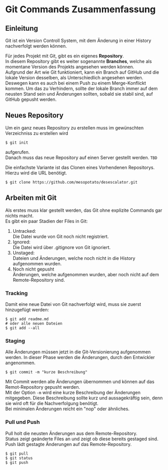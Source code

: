 Git Commands Zusammenfassung
===

## Einleitung


Git ist ein Version Controll System, mit dem Änderung in einer History nachverfolgt werden können.

Für jedes Projekt mit Git, gibt es ein eigenes **Repository**.  
In diesem Repository gibt es weiter sogenannte **Branches**, welche als momentane Version des Projekts angesehen werden können.  
Aufgrund der Art wie Git funktioniert, kann ein Branch auf GitHub und die lokale Version desselben, als Unterschiedlich angesehen werden. Deswegen kann es auch bei einem Push zu einem Merge-Konflickt kommen. Um das zu Verhindern, sollte der lokale Branch immer auf dem neusten Stand sein und Änderungen sollten, sobald sie stabil sind, auf GitHub gepusht werden.  


## Neues Repository

Um ein ganz neues Repository zu erstellen muss im gewünschten Verzeichniss zu erstellen wird
```shellsession
$ git init
```
aufgerufen.  
Danach muss das neue Repository auf einen Server gestellt werden. `TBD`

Die einfachste Variante ist das Clonen eines Vorhendenen Repositorys. Hierzu wird die URL benötigt.
```
$ git clone https://github.com/mesopotato/desescalator.git
```

## Arbeiten mit Git

Als erstes muss klar gestellt werden, das Git ohne explizite Commands gar nichts macht.  
Es gibt ein paar Stadien der Files in Git:  
1. Untracked:  
Die Datei wurde von Git noch nicht registriert.
1. Ignored:  
Die Datei wird über .gitignore von Git ignoriert.
1. Unstaged:  
Dateien und Änderungen, welche noch nicht in die History aufgenommen wurden.
1. Noch nicht gepusht  
Änderungen, welche aufgenommen wurden, aber noch nicht auf dem Remote-Repository sind.

### Tracking

Damit eine neue Datei von Git nachverfolgt wird, muss sie zuerst hinzugefügt werden:
```shell
$ git add readme.md
# oder alle neuen Dateien
$ git add --all
```

### Staging

Alle Änderungen müssen jetzt in die Git-Versionierung aufgenommen werden. In dieser Phase werden die Änderungen, durch den Entwickler angenommen.  
```shell
$ git commit -m "kurze Beschreibung"
```
Mit Commit werden alle Änderungen übernommen und können auf das Remot-Repository gepusht werden.  
Mit der Option `-m`  wird eine kurze Beschreibung der Änderungen mitgegeben. Diese Beschreibung sollte kurz und aussagekräftig sein, denn sie wird oft für die Nachverfolgung benötigt.  
Bei minimalen Änderungen reicht ein "nop" oder ähnliches.

### Pull und Push

Pull holt die neusten Änderungen aus dem Remote-Repository.  
Status zeigt geänderte Files an und zeigt ob diese bereits gestaged sind.  
Push lädt gestagte Änderungen auf das Remote-Repository.
```shell
$ git pull
$ git status
$ git push
```